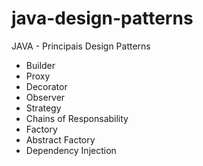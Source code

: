 # java-design-patterns
 JAVA - Principais Design Patterns

- Builder
- Proxy
- Decorator
- Observer
- Strategy
- Chains of Responsability
- Factory
- Abstract Factory
- Dependency Injection
